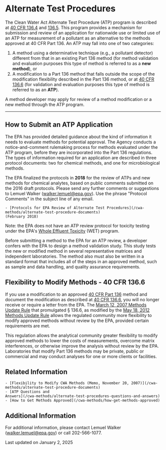 
# Alternate Test Procedures  


The Clean Water Act Alternate Test Procedure (ATP) program is described
at [40 CFR 136.4](https://www.ecfr.gov/current/title-40/chapter-I/subchapter-D/part-136#136.4)
and [136.5](https://www.ecfr.gov/current/title-40/chapter-I/subchapter-D/part-136#136.5).
This program provides a mechanism for submission and review of an
application for nationwide use or limited use of an ATP for measurement
of a pollutant as an alternative to the methods approved at 40 CFR Part
136. An ATP may fall into one of two categories:

1.  A method using a determinative technique (e.g., a pollutant
    detector) different from that in an existing Part 136 method (for
    method validation and evaluation purposes this type of method is
    referred to as a **new method**), or
2.  A modification to a Part 136 method that falls outside the scope of
    the modification flexibility described in the Part 136 method, or at
    [40 CFR
    136.6](https://www.ecfr.gov/current/title-40/chapter-I/subchapter-D/part-136#136.6)
    (for validation and evaluation purposes this type of method is
    referred to as an **ATP**).

A method developer may apply for review of a method modification or a
new method through the ATP program.

------------------------------------------------------------------------

## How to Submit an ATP Application

The EPA has provided detailed guidance about the kind of information it
needs to evaluate methods for potential approval. The Agency conducts a
notice-and-comment rulemaking process for methods evaluated under the
ATP program, before they are incorporated into the Part 136 regulations.
The types of information required for an application are described in
three protocol documents: two for chemical methods, and one for
microbiological methods.


The EPA finalized the protocols in **2018** for the review of ATPs and
new methods for chemical analytes, based on public comments submitted on
the 2016 draft protocols. Please send any further comments or
suggestions to Lemuel Walker (<walker.lemuel@epa.gov>). Use the phrase
"Protocol Comments" in the subject line of any email.

    - [Protocols for EPA Review of Alternate Test Procedures](/cwa-methods/alternate-test-procedure-documents)
    (February 2018)

Note: the EPA does not have an ATP review protocol for toxicity testing under the EPA's [Whole Effluent Toxicity](/cwa-methods/whole-effluent-toxicity-methods) (WET) program.

Before submitting a method to the EPA for an ATP review, a developer
confers with the EPA to design a method validation study. This study
tests the new or modified method in several representative matrices and
independent laboratories. The method also must also be written in a
standard format that includes all of the steps in an approved method,
such as sample and data handling, and quality assurance requirements.

## Flexibility to Modify Methods - 40 CFR 136.6

If you use a modification to an approved [40 CFR Part 136](https://www.ecfr.gov/current/title-40/chapter-I/subchapter-D/part-136) method and document the modification as described at [40 CFR 136.6](https://www.ecfr.gov/current/title-40/chapter-I/subchapter-D/part-136#136.6), you will no longer receive or require a letter from the EPA. The [March 12, 2007 Methods Update Rule](https://www.federalregister.gov/documents/2007/03/12/07-1073/guidelines-establishing-test-procedures-for-the-analysis-of-pollutants-under-the-clean-water-act) that promulgated § 136.6, as modified by the [May 18, 2012 Methods Update Rule](https://www.federalregister.gov/documents/2012/05/18/2012-10210/guidelines-establishing-test-procedures-for-the-analysis-of-pollutants-under-the-clean-water-act) allows the regulated community more flexibility to modify approved methods without review by the EPA, provided certain requirements are met.

This regulation allows the analytical community greater flexibility to modify approved methods to lower the costs of measurements, overcome matrix interferences, or otherwise improve the analysis without review by the EPA. Laboratories that modify Part 136 methods may be private, public or commercial and may conduct analyses for one or more clients or facilities.

## Related Information
    - [Flexibility to Modify CWA Methods (Memo, November 20, 2007)](/cwa-methods/alternate-test-procedure-documents)
    - [ATP Questions and
    Answers](/cwa-methods/alternate-test-procedures-questions-and-answers) 
    - [How to Get Methods Approved](/cwa-methods/how-get-methods-approved)

## Additional Information

For additional information, please contact Lemuel Walker (<walker.lemuel@epa.gov>) or call 202-566-1077.

Last updated on January 2, 2025

